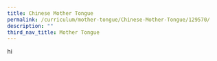```yaml
---
title: Chinese Mother Tongue
permalink: /curriculum/mother-tongue/Chinese-Mother-Tongue/129570/
description: ""
third_nav_title: Mother Tongue
---
```


hi